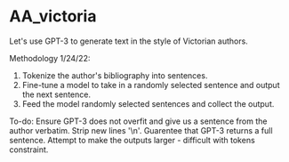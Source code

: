 # AA_victoria

Let's use GPT-3 to generate text in the style of Victorian authors.

Methodology 1/24/22:
  1) Tokenize the author's bibliography into sentences. 
  2) Fine-tune a model to take in a randomly selected sentence and output the next sentence.
  3) Feed the model randomly selected sentences and collect the output.
  
To-do: 
      Ensure GPT-3 does not overfit and give us a sentence from the author verbatim.
      Strip new lines '\n'.
      Guarentee that GPT-3 returns a full sentence.
      Attempt to make the outputs larger - difficult with tokens constraint.

